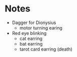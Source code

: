 Notes
===

* Dagger for Dionysius
  - motor turning earing
* Red eye blinking
  - cat earring
  - bat earring
  - tarot card earring (death)



